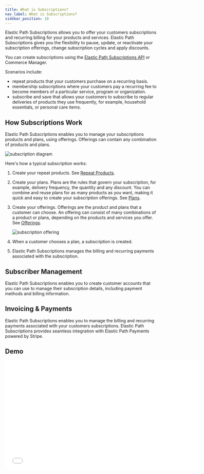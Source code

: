 ```yaml
---
title: What is Subscriptions?
nav_label: What is Subscriptions?
sidebar_position: 10
---
```


Elastic Path Subscriptions allows you to offer your customers subscriptions and recurring billing for your products and services. Elastic Path Subscriptions gives you the flexibility to pause, update, or reactivate your subscription offerings, change subscription cycles and apply discounts.

You can create subscriptions using the [Elastic Path Subscriptions API](https://elasticpath.apidocumentation.com/) or Commerce Manager.


Scenarios include:

- repeat products that your customers purchase on a recurring basis.
- membership subscriptions where your customers pay a recurring fee to become members of a particular service, program or organization.
- subscribe and save that allows your customers to subscribe to regular deliveries of products they use frequently, for example, household essentials, or personal care items.

## How Subscriptions Work

Elastic Path Subscriptions enables you to manage your subscriptions products and plans, using offerings. Offerings can contain any combination of products and plans.

![subscription diagram](/assets/subscription_diagram.png)

Here's how a typical subscription works:

1. Create your repeat products. See [Repeat Products](/docs/subscriptions/products/managing-products-cm).
2. Create your plans. Plans are the rules that govern your subscription, for example, delivery frequency, the quantity and any discount. You can combine and reuse plans for as many products as you want, making it quick and easy to create your subscription offerings. See [Plans](/docs/subscriptions/subscription-plans/managing-subscription-plans-cm).
3. Create your offerings. Offerings are the product and plans that a customer can choose. An offering can consist of many combinations of a product or plans, depending on the products and services you offer. See [Offerings](/docs/subscriptions/offerings/managing-subscription-offerings).

   ![subscription offering](/assets/subscription_management.png)

4. When a customer chooses a plan, a subscription is created. 
5. Elastic Path Subscriptions manages the billing and recurring payments associated with the subscription. 

## Subscriber Management

Elastic Path Subscriptions enables you to create customer accounts that you can use to manage their subscription details, including payment methods and billing information.

## Invoicing & Payments

Elastic Path Subscriptions enables you to manage the billing and recurring payments associated with your customers subscriptions. Elastic Path Subscriptions provides seamless integration with Elastic Path Payments powered by Stripe.

## Demo

<iframe class="vidyard_iframe" title="Subscriptions" src="//play.vidyard.com/7ydBC7uNBwmiAJyC6LUGiQ.html?" width="640" height="360" scrolling="no" frameborder="0" allowtransparency="true" allowfullscreen referrerpolicy="no-referrer-when-downgrade"></iframe>
